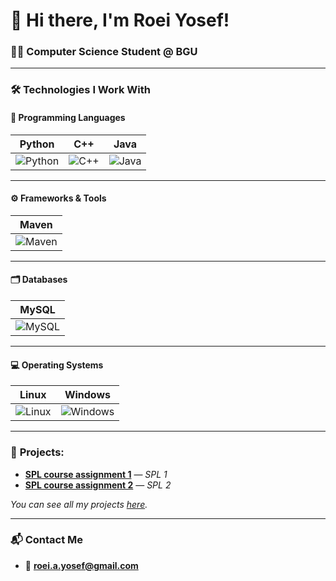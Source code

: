 # 👋 Hi there, I'm Roei Yosef!  
### 🧑‍🎓 **Computer Science Student @ BGU**  

---

### 🛠️ **Technologies I Work With**

#### 🧠 **Programming Languages**

| **Python** | **C++** | **Java** |
|:----------:|:-------:|:-------:|
| ![Python](https://skillicons.dev/icons?i=python) | ![C++](https://skillicons.dev/icons?i=cpp) | ![Java](https://skillicons.dev/icons?i=java) | ![JavaScript](https://skillicons.dev/icons?i=javascript) |

---

#### ⚙️ **Frameworks & Tools**

| **Maven** |
|:-----------:|
|![Maven](https://skillicons.dev/icons?i=maven) |

---

#### 🗂️ **Databases**

| **MySQL** |
|:-----------:|
| ![MySQL](https://skillicons.dev/icons?i=mysql) |

---

#### 💻 **Operating Systems**

| **Linux** | **Windows** |
|:---------:|:---------:|
| ![Linux](https://skillicons.dev/icons?i=linux) | ![Windows](https://skillicons.dev/icons?i=windows) |


---


### 💼 **Projects:**

-  **[SPL course assignment 1](https://github.com/roeiyosef/FinalSPL1)** — *SPL 1*
-  **[SPL course assignment 2](https://github.com/roeiyosef/SPL2)** — *SPL 2*

*You can see all my projects [here](https://github.com/roeiyosef?tab=repositories).*

---

### 📬 **Contact Me**
- 📧 **[roei.a.yosef@gmail.com](mailto:roei.a.yosef@gmail.com)**  
